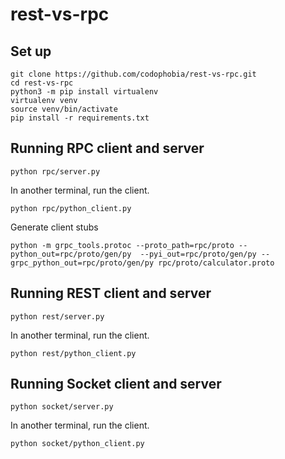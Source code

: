 # rest-vs-rpc

## Set up
```
git clone https://github.com/codophobia/rest-vs-rpc.git
cd rest-vs-rpc
python3 -m pip install virtualenv
virtualenv venv
source venv/bin/activate
pip install -r requirements.txt
```

## Running RPC client and server
```
python rpc/server.py
```
In another terminal, run the client.
```
python rpc/python_client.py
```
Generate client stubs
```
python -m grpc_tools.protoc --proto_path=rpc/proto --python_out=rpc/proto/gen/py  --pyi_out=rpc/proto/gen/py --grpc_python_out=rpc/proto/gen/py rpc/proto/calculator.proto
```

## Running REST client and server
```
python rest/server.py
```
In another terminal, run the client.
```
python rest/python_client.py
```

## Running Socket client and server
```
python socket/server.py
```
In another terminal, run the client.
```
python socket/python_client.py
```



